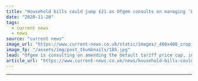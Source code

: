 ```yaml
---
title: "Household bills could jump £21 as Ofgem consults on managing ‘bad debt’ through tariff changes"
date: "2020-11-20"
tags: 
  - current news
  - news
source: "current news"
image_url: "https://www.current-news.co.uk/static/images/_400x400_crop_center-center/GettyImages-smart-meter.jpg"
image_fp: "/assets/img/post_thumbnails/185.jpg"
lead: "​Ofgem is consulting on amending the default tariff price cap, in a move that would increase household energy bills by £21 per household."
article_url: "https://www.current-news.co.uk/news/household-bills-could-jump-21-as-ofgem-consults-on-managing-bad-debt-through-tariff-changes?utm_source=rss-feeds&utm_medium=rss&utm_campaign=rss"
---
```


---
